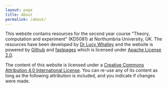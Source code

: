 ```yaml
---
layout: page
title: About 
permalink: /about/
---
```


This website contains resources for the second year course "Theory, computation and experiment" (KD5081) at Northumbria University, UK. The resources have been developed by [Dr Lucy Whalley](https://lucydot.github.io) and the website is powered by [Github](https://github.com/NU-CEM/CompPhys/) and [fastpages](https://github.com/fastai/fastpages) which is licensed under [Apache License 2.0](https://www.apache.org/licenses/LICENSE-2.0.txt).

The content of this website is licensed under a [Creative Commons Attribution 4.0 International License](https://creativecommons.org/licenses/by/4.0/). You can re-use any of its content as long as the following attribution is included, and you indicate if changes were made.





